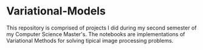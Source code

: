 # Variational-Models
This repository is comprised of projects I did during my second semester of my Computer Science Master's.
The notebooks are implementations of Variational Methods for solving tipical image processing problems.
